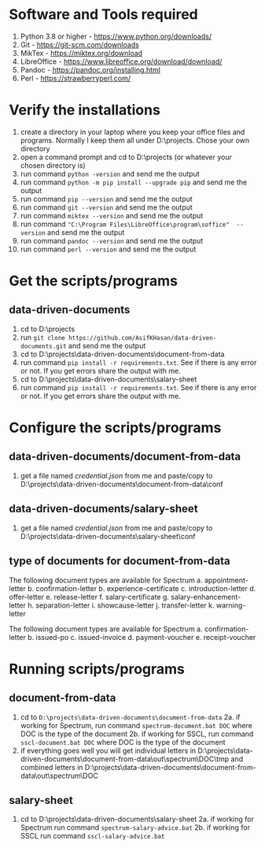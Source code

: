 # Software and Tools required
1. Python 3.8 or higher - https://www.python.org/downloads/
2. Git -  https://git-scm.com/downloads
3. MikTex - https://miktex.org/download
4. LibreOffice - https://www.libreoffice.org/download/download/
5. Pandoc - https://pandoc.org/installing.html
6. Perl - https://strawberryperl.com/


# Verify the installations
1. create a directory in your laptop where you keep your office files and programs. Normally I keep them all under D:\projects. Chose your own directory
2. open a command prompt and cd to D:\projects (or whatever your chosen directory is)
3. run command ```python -version``` and send me the output
4. run command ```python -m pip install --upgrade pip``` and send me the output
5. run command ```pip --version``` and send me the output
6. run command ```git --version``` and send me the output
7. run command ```miktex --version``` and send me the output
8. run command ```"C:\Program Files\LibreOffice\program\soffice"  --version``` and send me the output
9. run command ```pandoc --version``` and send me the output
10. run command ```perl --version``` and send me the output

# Get the scripts/programs
## data-driven-documents
1. cd to D:\projects
2. run ```git clone https://github.com/AsifKHasan/data-driven-documents.git``` and send me the output
3. cd to D:\projects\data-driven-documents\document-from-data
4. run command ```pip install -r requirements.txt```. See if there is any error or not. If you get errors share the output with me.
5. cd to D:\projects\data-driven-documents\salary-sheet
6. run command ```pip install -r requirements.txt```. See if there is any error or not. If you get errors share the output with me.


# Configure the scripts/programs
## data-driven-documents/document-from-data
1. get a file named *credential.json* from me and paste/copy to D:\projects\data-driven-documents\document-from-data\conf

## data-driven-documents/salary-sheet
1. get a file named *credential.json* from me and paste/copy to D:\projects\data-driven-documents\salary-sheet\conf

## type of documents for document-from-data
The following document types are available for Spectrum
a. appointment-letter
b. confirmation-letter
b. experience-certificate
c. introduction-letter
d. offer-letter
e. release-letter
f. salary-certificate
g. salary-enhancement-letter
h. separation-letter
i. showcause-letter
j. transfer-letter
k. warning-letter

The following document types are available for Spectrum
a. confirmation-letter
b. issued-po
c. issued-invoice
d. payment-voucher
e. receipt-voucher

# Running scripts/programs
## document-from-data
1. cd to ```D:\projects\data-driven-documents\document-from-data```
2a. if working for Spectrum, run command ```spectrum-document.bat DOC``` where DOC is the type of the document
2b. if working for SSCL, run command ```sscl-document.bat DOC``` where DOC is the type of the document
3. if everything goes well you will get individual letters in D:\projects\data-driven-documents\document-from-data\out\spectrum\DOC\tmp and combined letters in D:\projects\data-driven-documents\document-from-data\out\spectrum\DOC

## salary-sheet
1. cd to D:\projects\data-driven-documents\salary-sheet
2a. if working for Spectrum run command ```spectrum-salary-advice.bat```
2b. if working for SSCL run command ```sscl-salary-advice.bat```
